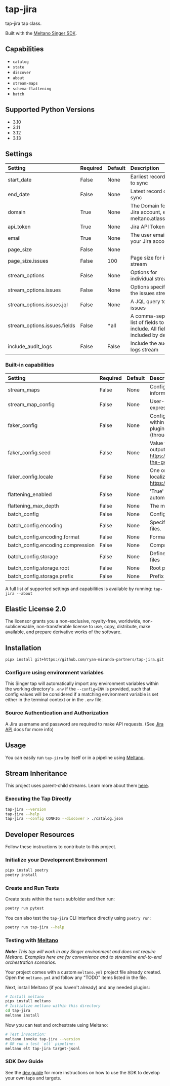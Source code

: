 # tap-jira

tap-jira tap class.

Built with the [Meltano Singer SDK](https://sdk.meltano.com).

## Capabilities

* `catalog`
* `state`
* `discover`
* `about`
* `stream-maps`
* `schema-flattening`
* `batch`

## Supported Python Versions

* 3.10
* 3.11
* 3.12
* 3.13

## Settings

| Setting                      | Required | Default | Description                                                                      |
|:-----------------------------| :------- |:--------|:---------------------------------------------------------------------------------|
| start_date                   | False    | None    | Earliest record date to sync                                                     |
| end_date                     | False    | None    | Latest record date to sync                                                       |
| domain                       | True     | None    | The Domain for your Jira account, e.g. meltano.atlassian.net                     |
| api_token                    | True     | None    | Jira API Token.                                                                  |
| email                        | True     | None    | The user email for your Jira account.                                            |
| page_size                    | False    | None    |                                                                                  |
| page_size.issues             | False    | 100     | Page size for issues stream                                                      |
| stream_options               | False    | None    | Options for individual streams                                                   |
| stream_options.issues        | False    | None    | Options specific to the issues stream                                            |
| stream_options.issues.jql    | False    | None    | A JQL query to filter issues                                                     |
| stream_options.issues.fields | False    | *all    | A comma-separated list of fields to include. All fields are included by default. |
| include_audit_logs           | False    | False   | Include the audit logs stream                                                    |

### Built-in capabilities

| Setting                           | Required | Default | Description                                                                                                                                                                                                                                              |
| :-------------------------------- | :------- | :------ | :------------------------------------------------------------------------------------------------------------------------------------------------------------------------------------------------------------------------------------------------------- |
| stream_maps                       | False    | None    | Config object for stream maps capability. For more information check out [Stream Maps](https://sdk.meltano.com/en/latest/stream_maps.html).                                                                                                              |
| stream_map_config                 | False    | None    | User-defined config values to be used within map expressions.                                                                                                                                                                                            |
| faker_config                      | False    | None    | Config for the [`Faker`](https://faker.readthedocs.io/en/master/) instance variable `fake` used within map expressions. Only applicable if the plugin specifies `faker` as an addtional dependency (through the `singer-sdk` `faker` extra or directly). |
| faker_config.seed                 | False    | None    | Value to seed the Faker generator for deterministic output: https://faker.readthedocs.io/en/master/#seeding-the-generator                                                                                                                                |
| faker_config.locale               | False    | None    | One or more LCID locale strings to produce localized output for: https://faker.readthedocs.io/en/master/#localization                                                                                                                                    |
| flattening_enabled                | False    | None    | 'True' to enable schema flattening and automatically expand nested properties.                                                                                                                                                                           |
| flattening_max_depth              | False    | None    | The max depth to flatten schemas.                                                                                                                                                                                                                        |
| batch_config                      | False    | None    | Configuration for BATCH message capabilities.                                                                                                                                                                                                            |
| batch_config.encoding             | False    | None    | Specifies the format and compression of the batch files.                                                                                                                                                                                                 |
| batch_config.encoding.format      | False    | None    | Format to use for batch files.                                                                                                                                                                                                                           |
| batch_config.encoding.compression | False    | None    | Compression format to use for batch files.                                                                                                                                                                                                               |
| batch_config.storage              | False    | None    | Defines the storage layer to use when writing batch files                                                                                                                                                                                                |
| batch_config.storage.root         | False    | None    | Root path to use when writing batch files.                                                                                                                                                                                                               |
| batch_config.storage.prefix       | False    | None    | Prefix to use when writing batch files.                                                                                                                                                                                                                  |

A full list of supported settings and capabilities is available by running: `tap-jira --about`

## Elastic License 2.0

The licensor grants you a non-exclusive, royalty-free, worldwide, non-sublicensable, non-transferable license to use, copy, distribute, make available, and prepare derivative works of the software.

## Installation

```bash
pipx install git+https://github.com/ryan-miranda-partners/tap-jira.git
```

### Configure using environment variables

This Singer tap will automatically import any environment variables within the working directory's
`.env` if the `--config=ENV` is provided, such that config values will be considered if a matching
environment variable is set either in the terminal context or in the `.env` file.

### Source Authentication and Authorization

A Jira username and password are required to make API requests. (See [Jira API](https://developer.atlassian.com/cloud/jira/platform/basic-auth-for-rest-apis/) docs for more info)

## Usage

You can easily run `tap-jira` by itself or in a pipeline using [Meltano](https://meltano.com/).

## Stream Inheritance

This project uses parent-child streams. Learn more about them [here](https://gitlab.com/meltano/sdk/-/blob/main/docs/parent_streams.md).

### Executing the Tap Directly

```bash
tap-jira --version
tap-jira --help
tap-jira --config CONFIG --discover > ./catalog.json
```

## Developer Resources

Follow these instructions to contribute to this project.

### Initialize your Development Environment

```bash
pipx install poetry
poetry install
```

### Create and Run Tests

Create tests within the `tests` subfolder and
  then run:

```bash
poetry run pytest
```

You can also test the `tap-jira` CLI interface directly using `poetry run`:

```bash
poetry run tap-jira --help
```

### Testing with [Meltano](https://www.meltano.com)

_**Note:** This tap will work in any Singer environment and does not require Meltano.
Examples here are for convenience and to streamline end-to-end orchestration scenarios._

Your project comes with a custom `meltano.yml` project file already created. Open the `meltano.yml` and follow any "TODO" items listed in
the file.

Next, install Meltano (if you haven't already) and any needed plugins:

```bash
# Install meltano
pipx install meltano
# Initialize meltano within this directory
cd tap-jira
meltano install
```

Now you can test and orchestrate using Meltano:

```bash
# Test invocation:
meltano invoke tap-jira --version
# OR run a test `elt` pipeline:
meltano elt tap-jira target-jsonl
```

### SDK Dev Guide

See the [dev guide](https://sdk.meltano.com/en/latest/dev_guide.html) for more instructions on how to use the SDK to
develop your own taps and targets.
